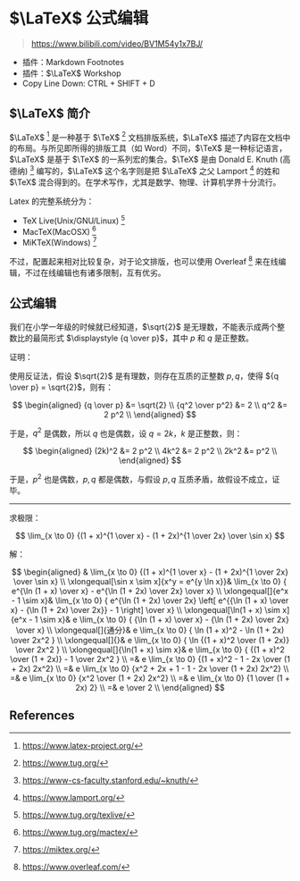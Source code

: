 # $\LaTeX$ 公式编辑

> https://www.bilibili.com/video/BV1M54y1x7BJ/

- 插件：Markdown Footnotes
- 插件：$\LaTeX$ Workshop
- Copy Line Down: CTRL + SHIFT + D

## $\LaTeX$ 简介

$\LaTeX$ [^latex] 是一种基于 $\TeX$ [^tex] 文档排版系统，$\LaTeX$ 描述了内容在文档中的布局。与所见即所得的排版工具（如 Word）不同，$\TeX$ 是一种标记语言，$\LaTeX$ 是基于 $\TeX$ 的一系列宏的集合。$\TeX$ 是由 Donald E. Knuth (高德纳) [^knuth] 编写的，$\LaTeX$ 这个名字则是把 $\LaTeX$ 之父 Lamport [^lamport] 的姓和 $\TeX$ 混合得到的。在学术写作，尤其是数学、物理、计算机学界十分流行。

Latex 的完整系统分为：

- TeX Live(Unix/GNU/Linux) [^texlive]
- MacTeX(MacOSX) [^mactex]
- MiKTeX(Windows) [^miktex]

不过，配置起来相对比较复杂，对于论文排版，也可以使用 Overleaf [^overleaf] 来在线编辑，不过在线编辑也有诸多限制，互有优劣。

## 公式编辑

我们在小学一年级的时候就已经知道，$\sqrt{2}$ 是无理数，不能表示成两个整数比的最简形式 $\displaystyle {q \over p}$，其中 $p$ 和 $q$ 是正整数。

证明：

使用反证法，假设 $\sqrt{2}$ 是有理数，则存在互质的正整数 $p, q$，使得 ${q \over p} = \sqrt{2}$，则有：

$$
\begin{aligned}
{q \over p} &= \sqrt{2} \\
{q^2 \over p^2} &= 2 \\
q^2  &= 2 p^2 \\
\end{aligned}
$$

于是，$q^2$ 是偶数，所以 $q$ 也是偶数，设 $q = 2k$，$k$ 是正整数，则：

$$
\begin{aligned}
(2k)^2  &= 2 p^2 \\
4k^2  &= 2 p^2 \\
2k^2  &= p^2 \\
\end{aligned}
$$

于是，$p^2$ 也是偶数，$p, q$ 都是偶数，与假设 $p,q$ 互质矛盾，故假设不成立，证毕。

---

求极限：

$$
\lim_{x \to 0} {(1 + x)^{1 \over x} - (1 + 2x)^{1 \over 2x} \over \sin x}
$$

解：

$$
\begin{aligned}
& \lim_{x \to 0} {(1 + x)^{1 \over x} - (1 + 2x)^{1 \over 2x} \over \sin x} \\
\xlongequal[\sin x \sim x]{x^y = e^{y \ln x}}& \lim_{x \to 0} {
    e^{\ln (1 + x) \over x}
    - 
    e^{\ln (1 + 2x) \over 2x}
\over x} \\
\xlongequal[]{e^x - 1 \sim x}& \lim_{x \to 0} {
    e^{\ln (1 + 2x) \over 2x} \left[
    e^{{\ln (1 + x) \over x} - {\ln (1 + 2x) \over 2x}}
    - 
    1 \right]
\over x} \\
\xlongequal[\ln(1 + x) \sim x]{e^x - 1 \sim x}& e \lim_{x \to 0} {
    {\ln (1 + x) \over x} - {\ln (1 + 2x) \over 2x}
\over x} \\
\xlongequal[]{通分}& e \lim_{x \to 0} {
    \ln (1 + x)^2 - \ln (1 + 2x) \over 2x^2
} \\
\xlongequal[]{}& e \lim_{x \to 0} {
    \ln {(1 + x)^2  \over (1 + 2x)}  \over 2x^2
} \\
\xlongequal[]{\ln(1 + x) \sim x}& e \lim_{x \to 0} {
 {(1 + x)^2  \over (1 + 2x)} - 1  \over 2x^2
} \\
=& e \lim_{x \to 0} {(1 + x)^2 - 1 - 2x  \over (1 + 2x) 2x^2}  \\
=& e \lim_{x \to 0} {x^2 + 2x + 1 - 1 - 2x  \over (1 + 2x) 2x^2}  \\
=& e \lim_{x \to 0} {x^2  \over (1 + 2x) 2x^2}  \\
=& e \lim_{x \to 0} {1  \over (1 + 2x) 2}  \\
=& e \over 2 \\
\end{aligned}
$$

## References

[^latex]: https://www.latex-project.org/
[^tex]: https://www.tug.org/
[^knuth]: https://www-cs-faculty.stanford.edu/~knuth/
[^lamport]: https://www.lamport.org/
[^texlive]: https://www.tug.org/texlive/
[^mactex]: https://www.tug.org/mactex/
[^miktex]: https://miktex.org/
[^overleaf]: https://www.overleaf.com/
